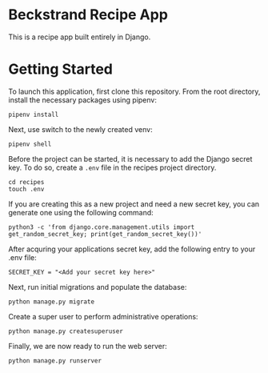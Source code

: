 # Beckstrand Recipe App

This is a recipe app built entirely in Django. 

# Getting Started

To launch this application, first clone this repository. From the root directory, install the necessary packages using pipenv:

```
pipenv install
```

Next, use switch to the newly created venv:

```
pipenv shell
```

Before the project can be started, it is necessary to add the Django secret key. To do so, create a `.env` file in the recipes project directory. 

```
cd recipes
touch .env
```

If you are creating this as a new project and need a new secret key, you can generate one using the following command: 

```
python3 -c 'from django.core.management.utils import get_random_secret_key; print(get_random_secret_key())'
```

After acquring your applications secret key, add the following entry to your .env file:

```
SECRET_KEY = "<Add your secret key here>"
```

Next, run initial migrations and populate the database:

```python manage.py migrate```

Create a super user to perform administrative operations:

```
python manage.py createsuperuser
```

Finally, we are now ready to run the web server:

```
python manage.py runserver
```